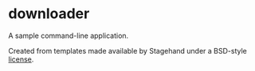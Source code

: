 # downloader

A sample command-line application.

Created from templates made available by Stagehand under a BSD-style
[license](https://github.com/dart-lang/stagehand/blob/master/LICENSE).
